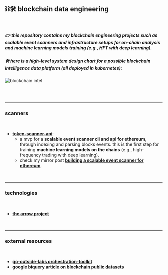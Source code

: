 ## ⛓🛠 blockchain data engineering

<br>

##### 👉 this repository contains my blockchain engineering projects such as scalable event scanners and infrastructure setups for on-chain analysis and machine learning models training (*e.g.*, HFT with deep learning).

##### 🛠 here is a high-level system design chart for a possible blockchain intelligence data platform (all deployed in kubernetes):

![blockchain intel](https://user-images.githubusercontent.com/1130416/224561453-274c5066-240d-4cc5-b63b-b4c57388a0e0.png)

<br>
<br>

---

### scanners

<br>



* **[token-scanner-api](token-scanner-api)**:
    -  a mvp for a **scalable event scanner cli and api for ethereum**, through indexing and parsing blocks events. this is the first step for training **machine learning models on the chains** (e.g., high-frequency trading with deep learning).
    - check my mirror post **[building a scalable event scanner for ethereum](https://mirror.xyz/steinkirch.eth/vSF18xcLyfXLIWwxjreRa3I_XskwgnjSc6pScegNJWI)**.


<br>


-----

### technologies

<br>

* **[the arrow project](technologies/arrow_project.md)**


<br>

---

### external resources

<br>

* **[go-outside-labs orchestration-toolkit](https://github.com/go-outside-labs/orchestration-toolkit)**
* **[google biquery article on blockchain public datasets](https://cloud.google.com/blog/products/data-analytics/introducing-six-new-cryptocurrencies-in-bigquery-public-datasets-and-how-to-analyze-them)**
